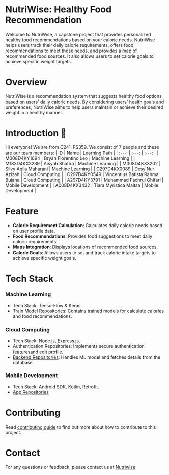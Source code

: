 # NutriWise: Healthy Food Recommendation
Welcome to NutriWise, a capstone project that provides personalized healthy food recommendations based on your caloric needs. NutriWise helps users track their daily calorie requirements, offers food recommendations to meet those needs, and provides a map of recommended food sources. It also allows users to set calorie goals to achieve specific weight targets.

# Overview
NutriWise is a recommendation system that suggests healthy food options based on users' daily caloric needs. By considering users' health goals and preferences, NutriWise aims to help users maintain or achieve their desired weight in a healthy manner.

# Introduction 👋
Hi everyone! We are from C241-PS359. We consist of 7 people and these are our team members:
| ID       | Name                             | Learning Path |
| :---: | :---: | :---: |
| M008D4KY1694     | Bryan Florentino Leo                     | Machine Learning  |
| M183D4KX3239     | Aisyah Shafira                     | Machine Learning  |
| M008D4KX3202     | Silvy Aqila Maharani                     | Machine Learning  |
| C297D4KX0089     | Desy Nur Azizah                     | Cloud Computing  |
| C297D4KY0549     | Vincentius Batista Rahma Bujana                     | Cloud Computing  |
| A297D4KY3791     | Muhammad Fachrul Ghifari                     | Mobile Development  |
| A008D4KX3432     | Tiara Myristica Maitsa                     | Mobile Development  |

# Feature
- **Calorie Requirement Calculation**: Calculates daily caloric needs based on user profile data.
- **Food Recommendations**: Provides food suggestions to meet daily caloric requirements.
- **Maps Integration**: Displays locations of recommended food sources.
- **Calorie Goals**: Allows users to set and track calorie intake targets to achieve specific weight goals.

# Tech Stack
### Machine Learning
- Tech Stack: TensorFlow & Keras.
- [Train Model Repositories](): Contains trained models for calculate calories and food recommendations.
### Cloud Computing
- Tech Stack: Node.js, Express.js.
- Authentication Repositories: Implements secure authentication featuresand edit profile.
- [Backend Repositories](): Handles ML model and fetches details from the database.
### Mobile Development
- Tech Stack: Android SDK, Kotlin, Retrofit.
- [App Repositories]()

# Contributing
Read [contributing guide](CONTRIBUTING.md) to find out more about how to contribute to this project.

# Contact
For any questions or feedback, please contact us at [Nutriwise](mailto:123210083@gmail.com)
